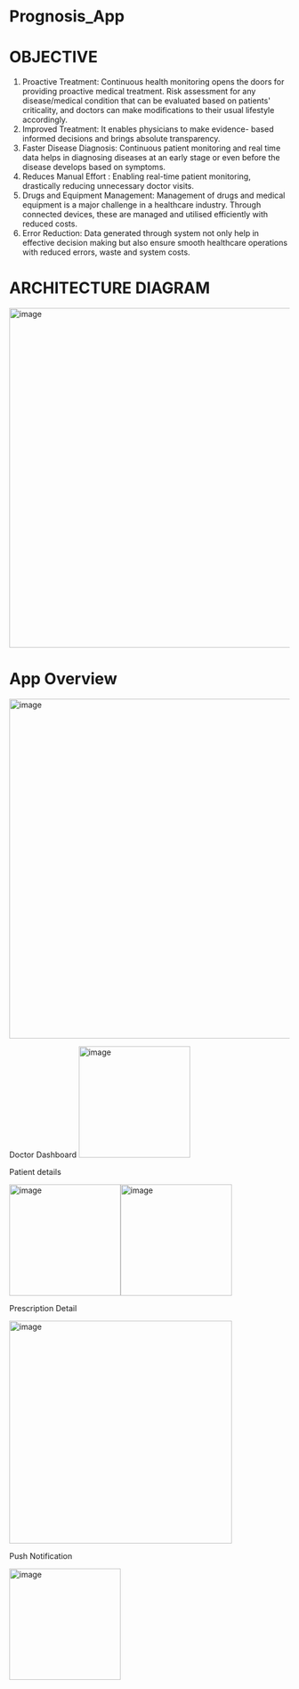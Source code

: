 # Prognosis_App

# OBJECTIVE

1. Proactive Treatment: Continuous health monitoring opens the doors for providing proactive medical treatment. Risk assessment for any disease/medical condition that can be evaluated based on patients' criticality, and doctors can make modifications to their usual lifestyle accordingly.
2. Improved Treatment: It enables physicians to make evidence- based informed decisions and brings absolute transparency.
3. Faster Disease Diagnosis: Continuous patient monitoring and real time data helps in diagnosing diseases at an early stage or even before the disease develops based on symptoms.
4. Reduces Manual Effort : Enabling real-time patient monitoring, drastically reducing unnecessary doctor visits.
5. Drugs and Equipment Management: Management of drugs and medical equipment is a major challenge in a healthcare industry. Through connected devices, these are managed and utilised efficiently with reduced costs.
6. Error Reduction: Data generated through system not only help in effective decision making but also ensure smooth healthcare operations with reduced errors, waste and system costs.

# ARCHITECTURE DIAGRAM

<img width="610" alt="image" src="https://i.postimg.cc/hjFhwdKj/conceptual-Model-Wh-BG.png">

# App Overview

<img width="610" alt="image" src="https://i.postimg.cc/1XK3d7zR/temp-Imagen-W1-XYg.avif">

Doctor Dashboard 
<img width="200" alt="image" src="https://i.postimg.cc/t4b4bj6q/5.jpg">

Patient details

<img width="200" alt="image" src="https://i.postimg.cc/W17bbHmM/1.jpg"><img width="200" alt="image" src="https://i.postimg.cc/x8s32RxY/Screenshot-2024-02-29-at-6-29-35-AM.png">

Prescription Detail

<img width="400" alt="image" src="https://i.postimg.cc/nrMQvt2b/Screenshot-2024-02-29-at-6-30-12-AM.png">

Push Notification

<img width="200" alt="image" src="https://i.postimg.cc/k4W7zY56/Screenshot-2024-02-29-at-6-30-59-AM.png">

